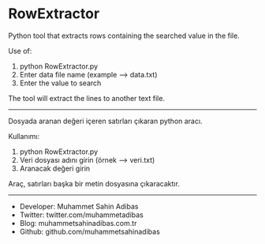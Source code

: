 # RowExtractor
Python tool that extracts rows containing the searched value in the file.

Use of:
1) python RowExtractor.py
2) Enter data file name (example --> data.txt)
3) Enter the value to search

The tool will extract the lines to another text file.

------------------------------------------------------------------------------

Dosyada aranan değeri içeren satırları çıkaran python aracı.

Kullanımı:
1) python RowExtractor.py
2) Veri dosyası adını girin (örnek --> veri.txt)   
3) Aranacak değeri girin 

Araç, satırları başka bir metin dosyasına çıkaracaktır.

------------------------------------------------------------------------------

- Developer: Muhammet Sahin Adibas
- Twitter: twitter.com/muhammetadibas 
- Blog: muhammetsahinadibas.com.tr
- Github: github.com/muhammetsahinadibas 



